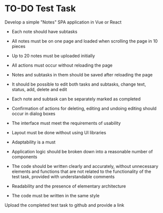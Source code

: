 # TO-DO Test Task

Develop a simple "Notes" SPA application in Vue or React

- Each note should have subtasks
- All notes must be on one page and loaded when scrolling the page in 10 pieces
- Up to 20 notes must be uploaded initially
- All actions must occur without reloading the page
- Notes and subtasks in them should be saved after reloading the page


- It should be possible to edit both tasks and subtasks, change text, status, add, delete and edit
- Each note and subtask can be separately marked as completed
- Confirmation of actions for deleting, editing and undoing editing should occur in dialog boxes


- The interface must meet the requirements of usability
- Layout must be done without using UI libraries
- Adaptability is a must
- Application logic should be broken down into a reasonable number of components


- The code should be written clearly and accurately, without unnecessary elements and functions that are not related to the functionality of the test task, provided with understandable comments
- Readability and the presence of elementary architecture
- The code must be written in the same style


Upload the completed test task to github and provide a link
